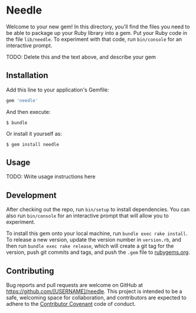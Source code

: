 # Needle

Welcome to your new gem! In this directory, you'll find the files you need to be able to package up your Ruby library into a gem. Put your Ruby code in the file `lib/needle`. To experiment with that code, run `bin/console` for an interactive prompt.

TODO: Delete this and the text above, and describe your gem

## Installation

Add this line to your application's Gemfile:

```ruby
gem 'needle'
```

And then execute:

    $ bundle

Or install it yourself as:

    $ gem install needle

## Usage

TODO: Write usage instructions here

## Development

After checking out the repo, run `bin/setup` to install dependencies. You can also run `bin/console` for an interactive prompt that will allow you to experiment.

To install this gem onto your local machine, run `bundle exec rake install`. To release a new version, update the version number in `version.rb`, and then run `bundle exec rake release`, which will create a git tag for the version, push git commits and tags, and push the `.gem` file to [rubygems.org](https://rubygems.org).

## Contributing

Bug reports and pull requests are welcome on GitHub at https://github.com/[USERNAME]/needle. This project is intended to be a safe, welcoming space for collaboration, and contributors are expected to adhere to the [Contributor Covenant](http://contributor-covenant.org) code of conduct.

